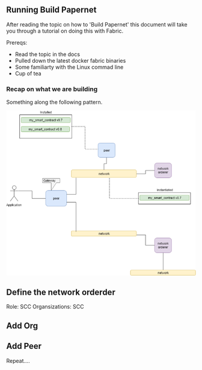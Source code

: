 
## Running Build Papernet

After reading the topic on how to 'Build Papernet' this document will take you through a tutorial on doing this with Fabric.


Prereqs:  
- Read the topic in the docs
- Pulled down the latest docker fabric binaries
- Some familiarty with the Linux commad line
- Cup of tea

### Recap on what we are building

Something along the following pattern.

![](./imgs/network.png)

## Define the network orderder

Role: SCC
Organsizations: SCC

## Add Org


## Add Peer


Repeat....
